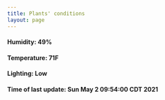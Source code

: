 ```yaml
---
title: Plants' conditions
layout: page
---
```



#### Humidity: 49%
#### Temperature: 71F
#### Lighting: Low
#### Time of last update: Sun May  2 09:54:00 CDT 2021
